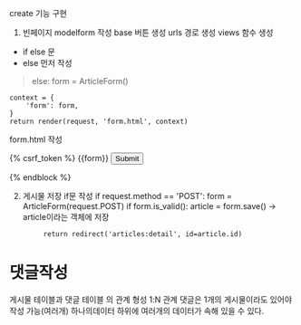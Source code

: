 create 기능 구현 
1. 빈페이지
modelform 작성
base 버튼 생성
urls 경로 생성
views 함수 생성
 - if else 문 
 - else 먼저 작성
 > else:
        form = ArticleForm()

    context = {
        'form': form,
    }
    return render(request, 'form.html', context)
form.html 작성
<form action="" method="POST">
    {% csrf_token %}
    {{form}}
    <input type="submit">

</form>
{% endblock %}

2. 게시물 저장
if문 작성
if request.method == 'POST':
        form = ArticleForm(request.POST)
        if form.is_valid():
            article = form.save() -> article이라는 객체에 저장

            return redirect('articles:detail', id=article.id)



# 댓글작성
게시물 테이블과 댓글 테이블 의 관계 형성
1:N 관계 댓글은 1개의 게시물이라도 있어야 작성 가능(여러개)
하나의데이터 하위에 여러개의 데이터가 속해 있을 수 있다.
 